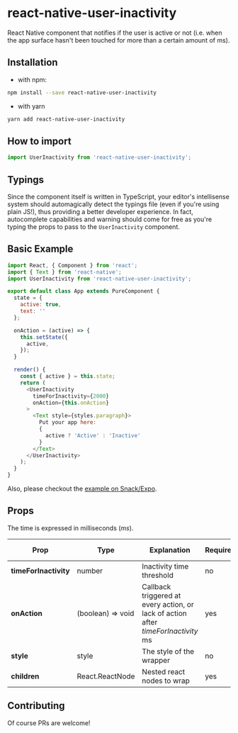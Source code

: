 # react-native-user-inactivity

React Native component that notifies if the user is active or not (i.e. when the app surface hasn't been touched for more than a certain amount of ms).

## Installation
- with npm:
```sh
npm install --save react-native-user-inactivity
```

- with yarn
```sh
yarn add react-native-user-inactivity
```

## How to import
```js
import UserInactivity from 'react-native-user-inactivity';
```

## Typings

Since the component itself is written in TypeScript, your editor's intellisense system should automagically detect
the typings file (even if you're using plain JS!), thus providing a better developer experience.
In fact, autocomplete capabilities and warning should come for free as you're typing the props to pass to the `UserInactivity` component.

## Basic Example
```js
import React, { Component } from 'react';
import { Text } from 'react-native';
import UserInactivity from 'react-native-user-inactivity';

export default class App extends PureComponent {
  state = {
    active: true,
    text: ''
  };

  onAction = (active) => {
    this.setState({
      active,
    });
  }

  render() {
    const { active } = this.state;
    return (
      <UserInactivity
        timeForInactivity={2000}
        onAction={this.onAction}
      >
        <Text style={styles.paragraph}>
          Put your app here: 
          {
            active ? 'Active' : 'Inactive'
          }
        </Text>
      </UserInactivity>
    );
  }
}
```

Also, please checkout the [example on Snack/Expo](https://snack.expo.io/H1rlra2FX).

## Props
The time is expressed in milliseconds (*ms*).

| Prop                  | Type               | Explanation                                 | Required | Default Value |
| --------------------- |---------           | ------------------------------------------- | -------- | ------------- |
| **timeForInactivity** | number             | Inactivity time threshold                   | no       | 10000         |
| **onAction**          | (boolean) => void  | Callback triggered at every action, or lack of action after *timeForInactivity* ms      | yes      | -             |
| **style**             | style              | The style of the wrapper                    | no       | { flex: 1 }   |
| **children**          | React.ReactNode    | Nested react nodes to wrap                  | yes      | -             |

## Contributing
Of course PRs are welcome!